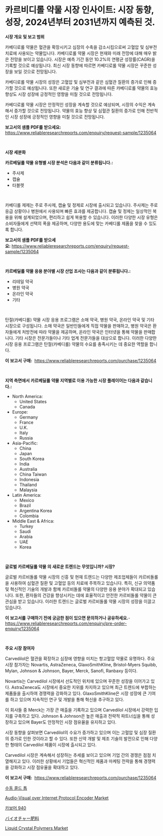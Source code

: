 <p><h1>카르비디롤 약물 시장 인사이트: 시장 동향, 성장, 2024년부터 2031년까지 예측된 것.</h1></p><p><strong>시장 개요 및 보고 범위</strong></p>
<p><p>카베디로롤 약물은 혈관을 확장시키고 심장의 수축을 감소시킴으로써 고혈압 및 심부전 치료에 사용되는 약물입니다. 카베디로롤 약물 시장은 현재와 미래 전망에 대해 매우 밝은 전망을 보이고 있습니다. 시장은 예측 기간 동안 10.2%의 연평균 성장률(CAGR)을 기록할 것으로 예상됩니다. 최신 시장 동향에 따르면 카베디로롤 약물 시장은 꾸준한 성장을 보일 것으로 전망됩니다.</p><p>카베디로롤 약물 시장의 성장은 고혈압 및 심부전과 같은 심혈관 질환의 증가로 인해 증가할 것으로 예상됩니다. 또한 새로운 기술 및 연구 결과에 따른 카베디로롤 약물의 효능 향상도 시장 성장에 긍정적인 영향을 미칠 것으로 전망됩니다.</p><p>카베디로롤 약물 시장은 안정적인 성장을 계속할 것으로 예상되며, 시장의 수익은 계속해서 증가할 것으로 전망됩니다. 약물의 효능 향상 및 심혈관 질환의 증가로 인해 전반적인 시장 성장에 긍정적인 영향을 미칠 것으로 전망됩니다.</p></p>
<p><strong>보고서의 샘플 PDF를 받으세요:</strong> <a href="https://www.reliableresearchreports.com/enquiry/request-sample/1235064">https://www.reliableresearchreports.com/enquiry/request-sample/1235064</a></p>
<p>&nbsp;</p>
<p><strong>시장 세분화</strong></p>
<p><strong>카르베딜롤 약물 유형별 시장 분석은 다음과 같이 분류됩니다.:</strong></p>
<p><ul><li>주사제</li><li>캡슐</li><li>타블렛</li></ul></p>
<p>&nbsp;</p>
<p><p>카베디롤 제제는 주로 주사제, 캡슐 및 정제로 시장에 출시되고 있습니다. 주사제는 주로 응급 상황이나 병원에서 사용되며 빠른 효과를 제공합니다. 캡슐 및 정제는 일상적인 복용을 위해 설계되었으며, 편리하고 쉽게 복용할 수 있습니다. 이러한 다양한 시장 유형은 소비자들에게 선택의 폭을 제공하며, 다양한 용도에 맞는 카베디롤 제품을 찾을 수 있도록 합니다.</p></p>
<p><strong>보고서의 샘플 PDF를 받으세요:</strong>&nbsp;<a href="https://www.reliableresearchreports.com/enquiry/request-sample/1235064">https://www.reliableresearchreports.com/enquiry/request-sample/1235064</a></p>
<p>&nbsp;</p>
<p><strong> 카르베딜롤 약물 응용 분야별 시장 산업 조사는 다음과 같이 분류됩니다.:</strong></p>
<p><ul><li>리테일 약국</li><li>병원 약국</li><li>온라인 약국</li><li>기타</li></ul></p>
<p>&nbsp;</p>
<p><p>탄절(카베디롤) 약물 시장 응용 프로그램은 소매 약국, 병원 약국, 온라인 약국 및 기타 시장으로 구성됩니다. 소매 약국은 일반인들에게 직접 약물을 판매하고, 병원 약국은 환자들에게 처방전에 따라 약물을 제공하며, 온라인 약국은 인터넷을 통해 약물을 판매합니다. 기타 시장은 전문가들이나 기타 업계 전문가들을 대상으로 합니다. 이러한 다양한 시장 응용 프로그램은 탄절(카베디롤) 약물의 수요를 충족시키는 데 중요한 역할을 합니다.</p></p>
<p><strong>이 보고서 구매:</strong>&nbsp; <a href="https://www.reliableresearchreports.com/purchase/1235064">https://www.reliableresearchreports.com/purchase/1235064</a></p>
<p>&nbsp;</p>
<p><strong>지역 측면에서 카르베딜롤 약물 지역별로 이용 가능한 시장 플레이어는 다음과 같습니다.:</strong></p>
<p><ul>
    <li>
        North America:
        <ul>
            <li>United States</li>
            <li>Canada</li>
        </ul>
    </li>
    <li>
        Europe:
        <ul>
            <li>Germany</li>
            <li>France</li>
            <li>U.K.</li>
            <li>Italy</li>
            <li>Russia</li>
        </ul>
    </li>
    <li>
        Asia-Pacific:
        <ul>
            <li>China</li>
            <li>Japan</li>
            <li>South Korea</li>
            <li>India</li>
            <li>Australia</li>
            <li>China Taiwan</li>
            <li>Indonesia</li>
            <li>Thailand</li>
            <li>Malaysia</li>
        </ul>
    </li>
    <li>
        Latin America:
        <ul>
            <li>Mexico</li>
            <li>Brazil</li>
            <li>Argentina Korea</li>
            <li>Colombia</li>
        </ul>
    </li>
    <li>
        Middle East & Africa:
        <ul>
            <li>Turkey</li>
            <li>Saudi</li>
            <li>Arabia</li>
            <li>UAE</li>
            <li>Korea</li>
        </ul>
    </li>
    </ul></p>
<p>&nbsp;</p>
<p><strong>글로벌 카르베딜롤 약물 의 새로운 트렌드는 무엇입니까? 시장?</strong></p>
<p><p>글로벌 카르비돌롤 약물 시장의 신흥 및 현재 트렌드는 다양한 제조업체들이 카르비돌롤을 사용하여 심혈관 질환 및 고혈압 등의 치료에 주목하고 있습니다. 특히, 신규 의약품 및 혁신적인 기술의 개발과 함께 카르비돌롤 약물의 다양한 응용 분야가 확대되고 있습니다. 또한, 환자들의 건강을 향상시키는 데에 효율적이고 안전한 카르비돌롤 약물이 큰 관심을 받고 있습니다. 이러한 트렌드는 글로벌 카르비돌롤 약물 시장의 성장을 이끌고 있습니다.</p></p>
<p><strong>이 보고서를 구매하기 전에 궁금한 점이 있으면 문의하거나 공유하세요.</strong>- <a href="https://www.reliableresearchreports.com/enquiry/pre-order-enquiry/1235064">https://www.reliableresearchreports.com/enquiry/pre-order-enquiry/1235064</a></p>
<p>&nbsp;</p>
<p><strong>주요 시장 참여자</strong></p>
<p><p>Carvedilol은 혈관을 확장하고 심장에 영향을 미치는 항고혈압 약물로 유명하다. 주요 시장 참가자는 Novartis, AstraZeneca, GlaxoSmithKline, Bristol-Myers Squibb, Mylan, Johnson & Johnson, Bayer, Merck, Sanofi, Ranbaxy 등이다.</p><p>Novartis는 Carvedilol 시장에서 선도적인 위치에 있으며 꾸준한 성장을 이어가고 있다. AstraZeneca도 시장에서 중요한 지위를 차지하고 있으며 최근 트렌드에 부합하는 제품들을 출시하여 경쟁력을 강화하고 있다. GlaxoSmithKline은 시장 성장에 큰 기여를 하고 있으며 지속적인 연구 및 개발을 통해 혁신을 추구하고 있다.</p><p>이 회사들 중 Merck는 가장 큰 매출을 기록하고 있으며 Carvedilol 시장에서 강력한 입지를 구축하고 있다. Johnson & Johnson은 높은 매출과 전략적 파트너십을 통해 성장하고 있으며 Bayer도 안정적인 시장 점유율을 유지하고 있다.</p><p>시장 동향을 살펴보면 Carvedilol의 수요가 증가하고 있으며 이는 고혈압 및 심장 질환의 증가로 인한 것이라고 할 수 있다. 또한 신약 개발 및 제조 기술의 발전으로 인해 다양한 형태의 Carvedilol 제품이 시장에 출시되고 있다.</p><p>Carvedilol 시장은 계속해서 성장하는 추세를 보이고 있으며 기업 간의 경쟁은 점점 치열해지고 있다. 이러한 상황에서 기업들은 혁신적인 제품과 마케팅 전략을 통해 경쟁력을 강화하고 시장 점유율을 확대하고 있다.</p></p>
<p><strong>이 보고서 구매:</strong>&nbsp;&nbsp;<a href="https://www.reliableresearchreports.com/purchase/1235064">https://www.reliableresearchreports.com/purchase/1235064</a></p>
<p><p><a href="https://github.com/lkwggful07722/Market-Research-Report-List-1/blob/main/487558011903.md">수동 콜드 톱</a></p><p><a href="https://github.com/irfadac/Market-Research-Report-List-2/blob/main/audio-visual-over-internet-protocol-encoder-market.md">Audio-Visual over Internet Protocol Encoder Market</a></p><p><a href="https://github.com/ZacharyScthmitt4465/Market-Research-Report-List-1/blob/main/993271611904.md">카보머 940</a></p><p><a href="https://github.com/mathieurico66/Market-Research-Report-List-1/blob/main/698335312870.md">バイオチャー肥料</a></p><p><a href="https://flame-sidecar-702.notion.site/Liquid-Crystal-Polymers-Market-Research-Report-Reveals-The-Latest-Trends-And-Opportunities-of-this-M-2effde2d9a24485da0891b9c58c853ff">Liquid Crystal Polymers Market</a></p></p>
